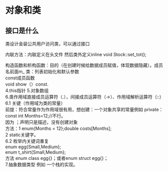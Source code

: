 # 对象和类

## 接口是什么
类设计金装公共用户访问类，可以通过接口

内联方法：内联定义在头文件 然后类外定义inline void Stock::set_tot();

构造函数和析构函数：目的（在创建时候给数据成员赋值，体现数据隐藏）。成员名前面m_
类：列表初始化和默认参数   
const成员函数   
void show（）const.   
4.this指针 
5.对象数组   
6.类作用域直接成员运算符（.），间接成员运算符（->）、作用域解析运算符（::）   
6.1 关键（作用域为类的常量）   
	前提：符合常量作为作用域很有用，想创建：一个对象共享的常量例如 private：const int Months=12;//不行。   
	因为 ；声明只是描述，没有创建对象   
	方法：1  enum{Months = 12};double costs[Months];   
	          2  static关键字。   
6.2 枚举内关键词重复   
	enum egg{Small,Medium};   
	enum t_shirt{Small,Medium};   
	方法 enum class egg{}；或者enum struct egg{}；   
7.抽象数据类型 例如  一个栈的实现。   
